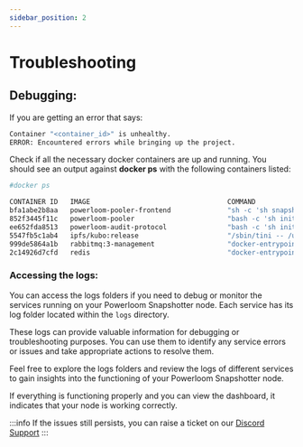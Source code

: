 ```yaml
---
sidebar_position: 2
---
```


# Troubleshooting


## Debugging:

If you are getting an error that says:

```bash
Container "<container_id>" is unhealthy.
ERROR: Encountered errors while bringing up the project.
```

Check if all the necessary docker containers are up and running. You should see an output against **docker ps** with the following containers listed:

```bash
#docker ps

CONTAINER ID   IMAGE                                  COMMAND                  CREATED       STATUS                 PORTS                                                                                                                                                 NAMES
bfa1abe2b8aa   powerloom-pooler-frontend              "sh -c 'sh snapshott…"   2 hours ago   Up 2 hours (healthy)   0.0.0.0:3000->3000/tcp, :::3000->3000/tcp                                                                                                             deploy-pooler-frontend-1
852f3445f11c   powerloom-pooler                       "bash -c 'sh init_pr…"   2 hours ago   Up 2 hours (healthy)   0.0.0.0:8002->8002/tcp, :::8002->8002/tcp, 0.0.0.0:8555->8555/tcp, :::8555->8555/tcp                                                                  deploy-pooler-1
ee652fda8513   powerloom-audit-protocol               "bash -c 'sh init_pr…"   2 hours ago   Up 2 hours (healthy)   0.0.0.0:9000->9000/tcp, :::9000->9000/tcp, 0.0.0.0:9002->9002/tcp, :::9002->9002/tcp                                                                  deploy-audit-protocol-1
5547fb5c1ab4   ipfs/kubo:release                      "/sbin/tini -- /usr/…"   2 hours ago   Up 2 hours (healthy)   4001/tcp, 8080-8081/tcp, 4001/udp, 0.0.0.0:5001->5001/tcp, :::5001->5001/tcp                                                                          deploy-ipfs-1
999de5864a1b   rabbitmq:3-management                  "docker-entrypoint.s…"   2 hours ago   Up 2 hours (healthy)   4369/tcp, 5671/tcp, 0.0.0.0:5672->5672/tcp, :::5672->5672/tcp, 15671/tcp, 15691-15692/tcp, 25672/tcp, 0.0.0.0:15672->15672/tcp, :::15672->15672/tcp   deploy-rabbitmq-1
2c14926d7cfd   redis                                  "docker-entrypoint.s…"   2 hours ago   Up 2 hours (healthy)   0.0.0.0:6379->6379/tcp, :::6379->6379/tcp                                                                                                             deploy-redis-1
```

### Accessing the logs:

You can access the logs folders if you need to debug or monitor the services running on your Powerloom Snapshotter node. Each service has its log folder located within the  `logs`  directory.

These logs can provide valuable information for debugging or troubleshooting purposes. You can use them to identify any service errors or issues and take appropriate actions to resolve them.

Feel free to explore the logs folders and review the logs of different services to gain insights into the functioning of your Powerloom Snapshotter node.

If everything is functioning properly and you can view the dashboard, it indicates that your node is working correctly.

:::info
If the issues still persists, you can raise a ticket on our [Discord Support](https://discord.com/channels/777248105636560948/1146936525544759457)
:::